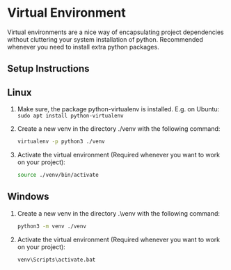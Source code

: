 # Virtual Environment

Virtual environments are a nice way of encapsulating project dependencies without cluttering your system installation
of python. Recommended whenever you need to install extra python packages.

## Setup Instructions

## Linux

1. Make sure, the package python-virtualenv is installed. E.g. on Ubuntu: `sudo apt install python-virtualenv`
2. Create a new venv in the directory ./venv with the following command:

    ```sh
    virtualenv -p python3 ./venv
    ```
3. Activate the virtual environment (Required whenever you want to work on your project):

    ```sh
    source ./venv/bin/activate
    ```
   
## Windows

1. Create a new venv in the directory .\venv with the following command:

    ```sh
    python3 -m venv ./venv
    ```
3. Activate the virtual environment (Required whenever you want to work on your project):

    ```sh
    venv\Scripts\activate.bat
    ```
